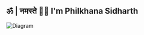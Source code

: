 ## ॐ | नमस्ते 🙏🏼 I'm Philkhana Sidharth
![Diagram](./blue.png)
<!-- ![](https://capsule-render.vercel.app/api?type=waving&color=gradient&height=100&section=header) 


- Full Stack Developer with `Cloud` ☁️ and `DevOps`⚓️
- Finalist `Smart India Hackathon 2023` | Bhopal Region
- ## Won `5x` hackathon

-->

  <!-- 
  ### Tech Stack
  [![My Skills](https://skillicons.dev/icons?i=nextjs,react,aws,prisma,kubernetes,docker,postgres,mongodb,vite,express,workers,terraform,nodejs,redis,grafana,prometheus,tailwind,postman,figma,firebase,supabase,java,py,ts,js,go,rust,c,cpp)](https://skillicons.dev)  
  -->
<!-- <p align="left"> <img src="https://komarev.com/ghpvc/?username=psidh&label=Profile%20views&color=000000&style=flat" alt="psidh" /> </p> -->

<!-- [![Sidh's github activity graph](https://github-readme-activity-graph.vercel.app/graph?username=psidh&theme=github-compact)](https://github.com/psidh/github-readme-activity-graph) -->

<!-- ![stats](https://github-readme-stats.vercel.app/api?username=psidh&show_icons=true&theme=dark) -->

<!--
[Top Langs](https://github-readme-stats.vercel.app/api/top-langs/?username=psidh&langs_count=10&theme=dark) 
-->

<!-- ![](https://capsule-render.vercel.app/api?type=waving&color=gradient&height=100&section=footer) -->
